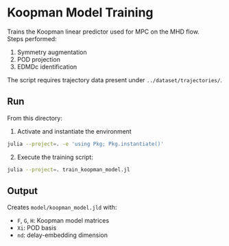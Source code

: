 # Koopman Model Training

Trains the Koopman linear predictor used for MPC on the MHD flow.  
Steps performed:
1. Symmetry augmentation  
2. POD projection  
3. EDMDc identification  

The script requires trajectory data present under `../dataset/trajectories/`.

## Run

From this directory:

1. Activate and instantiate the environment
```bash
julia --project=. -e 'using Pkg; Pkg.instantiate()'
```

2. Execute the training script:

```bash
julia --project=. train_koopman_model.jl
```

## Output

Creates `model/koopman_model.jld` with:
- `F`, `G`, `H`: Koopman model matrices  
- `Xi`: POD basis  
- `nd`: delay-embedding dimension  
